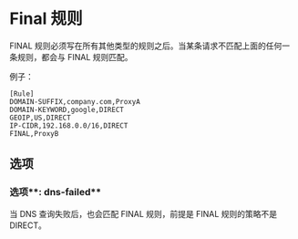 # Final 规则

FINAL 规则必须写在所有其他类型的规则之后。当某条请求不匹配上面的任何一条规则，都会与 FINAL 规则匹配。

例子：

```
[Rule]
DOMAIN-SUFFIX,company.com,ProxyA
DOMAIN-KEYWORD,google,DIRECT
GEOIP,US,DIRECT
IP-CIDR,192.168.0.0/16,DIRECT
FINAL,ProxyB
```

## 选项

### 选项**: dns-failed**

当 DNS 查询失败后，也会匹配 FINAL 规则，前提是 FINAL 规则的策略不是 DIRECT。
